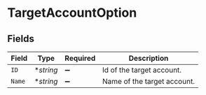 # TargetAccountOption


## Fields

| Field                       | Type                        | Required                    | Description                 |
| --------------------------- | --------------------------- | --------------------------- | --------------------------- |
| `ID`                        | **string*                   | :heavy_minus_sign:          | Id of the target account.   |
| `Name`                      | **string*                   | :heavy_minus_sign:          | Name of the target account. |